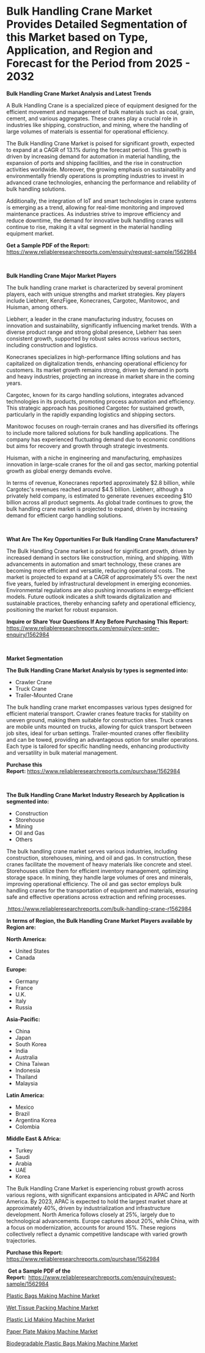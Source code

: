 <p><h1>Bulk Handling Crane Market Provides Detailed Segmentation of this Market based on Type, Application, and Region and Forecast for the Period from 2025 - 2032</h1></p><p><strong>Bulk Handling Crane Market Analysis and Latest Trends</strong></p>
<p><p>A Bulk Handling Crane is a specialized piece of equipment designed for the efficient movement and management of bulk materials such as coal, grain, cement, and various aggregates. These cranes play a crucial role in industries like shipping, construction, and mining, where the handling of large volumes of materials is essential for operational efficiency.</p><p>The Bulk Handling Crane Market is poised for significant growth, expected to expand at a CAGR of 13.1% during the forecast period. This growth is driven by increasing demand for automation in material handling, the expansion of ports and shipping facilities, and the rise in construction activities worldwide. Moreover, the growing emphasis on sustainability and environmentally friendly operations is prompting industries to invest in advanced crane technologies, enhancing the performance and reliability of bulk handling solutions.</p><p>Additionally, the integration of IoT and smart technologies in crane systems is emerging as a trend, allowing for real-time monitoring and improved maintenance practices. As industries strive to improve efficiency and reduce downtime, the demand for innovative bulk handling cranes will continue to rise, making it a vital segment in the material handling equipment market.</p></p>
<p><strong>Get a Sample PDF of the Report:&nbsp;</strong> <a href="https://www.reliableresearchreports.com/enquiry/request-sample/1562984?utm_campaign=32&utm_medium=2&utm_source=Github&utm_content=ia&utm_term=16022025&utm_id=bulk-handling-crane">https://www.reliableresearchreports.com/enquiry/request-sample/1562984</a></p>
<p>&nbsp;</p>
<p><strong>Bulk Handling Crane Major Market Players</strong></p>
<p><p>The bulk handling crane market is characterized by several prominent players, each with unique strengths and market strategies. Key players include Liebherr, KenzFigee, Konecranes, Cargotec, Manitowoc, and Huisman, among others. </p><p>Liebherr, a leader in the crane manufacturing industry, focuses on innovation and sustainability, significantly influencing market trends. With a diverse product range and strong global presence, Liebherr has seen consistent growth, supported by robust sales across various sectors, including construction and logistics. </p><p>Konecranes specializes in high-performance lifting solutions and has capitalized on digitalization trends, enhancing operational efficiency for customers. Its market growth remains strong, driven by demand in ports and heavy industries, projecting an increase in market share in the coming years.</p><p>Cargotec, known for its cargo handling solutions, integrates advanced technologies in its products, promoting process automation and efficiency. This strategic approach has positioned Cargotec for sustained growth, particularly in the rapidly expanding logistics and shipping sectors.</p><p>Manitowoc focuses on rough-terrain cranes and has diversified its offerings to include more tailored solutions for bulk handling applications. The company has experienced fluctuating demand due to economic conditions but aims for recovery and growth through strategic investments.</p><p>Huisman, with a niche in engineering and manufacturing, emphasizes innovation in large-scale cranes for the oil and gas sector, marking potential growth as global energy demands evolve.</p><p>In terms of revenue, Konecranes reported approximately $2.8 billion, while Cargotec's revenues reached around $4.5 billion. Liebherr, although a privately held company, is estimated to generate revenues exceeding $10 billion across all product segments. As global trade continues to grow, the bulk handling crane market is projected to expand, driven by increasing demand for efficient cargo handling solutions.</p></p>
<p>&nbsp;</p>
<p><strong>What Are The Key Opportunities For Bulk Handling Crane Manufacturers?</strong></p>
<p><p>The Bulk Handling Crane market is poised for significant growth, driven by increased demand in sectors like construction, mining, and shipping. With advancements in automation and smart technology, these cranes are becoming more efficient and versatile, reducing operational costs. The market is projected to expand at a CAGR of approximately 5% over the next five years, fueled by infrastructural development in emerging economies. Environmental regulations are also pushing innovations in energy-efficient models. Future outlook indicates a shift towards digitalization and sustainable practices, thereby enhancing safety and operational efficiency, positioning the market for robust expansion.</p></p>
<p><strong>Inquire or Share Your Questions If Any Before Purchasing This Report:</strong> <a href="https://www.reliableresearchreports.com/enquiry/pre-order-enquiry/1562984?utm_campaign=32&utm_medium=2&utm_source=Github&utm_content=ia&utm_term=16022025&utm_id=bulk-handling-crane">https://www.reliableresearchreports.com/enquiry/pre-order-enquiry/1562984</a></p>
<p>&nbsp;</p>
<p><strong>Market Segmentation</strong></p>
<p><strong>The Bulk Handling Crane Market Analysis by types is segmented into:</strong></p>
<p><ul><li>Crawler Crane</li><li>Truck Crane</li><li>Trailer-Mounted Crane</li></ul></p>
<p><p>The bulk handling crane market encompasses various types designed for efficient material transport. Crawler cranes feature tracks for stability on uneven ground, making them suitable for construction sites. Truck cranes are mobile units mounted on trucks, allowing for quick transport between job sites, ideal for urban settings. Trailer-mounted cranes offer flexibility and can be towed, providing an advantageous option for smaller operations. Each type is tailored for specific handling needs, enhancing productivity and versatility in bulk material management.</p></p>
<p><strong>Purchase this Report:&nbsp;</strong><a href="https://www.reliableresearchreports.com/purchase/1562984?utm_campaign=32&utm_medium=2&utm_source=Github&utm_content=ia&utm_term=16022025&utm_id=bulk-handling-crane">https://www.reliableresearchreports.com/purchase/1562984</a></p>
<p>&nbsp;</p>
<p><strong>The Bulk Handling Crane Market Industry Research by Application is segmented into:</strong></p>
<p><ul><li>Construction</li><li>Storehouse</li><li>Mining</li><li>Oil and Gas</li><li>Others</li></ul></p>
<p><p>The bulk handling crane market serves various industries, including construction, storehouses, mining, and oil and gas. In construction, these cranes facilitate the movement of heavy materials like concrete and steel. Storehouses utilize them for efficient inventory management, optimizing storage space. In mining, they handle large volumes of ores and minerals, improving operational efficiency. The oil and gas sector employs bulk handling cranes for the transportation of equipment and materials, ensuring safe and effective operations across extraction and refining processes.</p></p>
<p><a href="https://www.reliableresearchreports.com/bulk-handling-crane-r1562984?utm_campaign=32&utm_medium=2&utm_source=Github&utm_content=ia&utm_term=16022025&utm_id=bulk-handling-crane">&nbsp;https://www.reliableresearchreports.com/bulk-handling-crane-r1562984</a></p>
<p><strong>In terms of Region, the Bulk Handling Crane Market Players available by Region are:</strong></p>
<p>
    <p> <strong> North America: </strong>
        <ul>
            <li>United States</li>
            <li>Canada</li>
        </ul>
        </p> 
    <p> <strong> Europe: </strong>
        <ul>
            <li>Germany</li>
            <li>France</li>
            <li>U.K.</li>
            <li>Italy</li>
            <li>Russia</li>
        </ul>
        </p> 
    <p> <strong> Asia-Pacific: </strong>
        <ul>
            <li>China</li>
            <li>Japan</li>
            <li>South Korea</li>
            <li>India</li>
            <li>Australia</li>
            <li>China Taiwan</li>
            <li>Indonesia</li>
            <li>Thailand</li>
            <li>Malaysia</li>
        </ul>
        </p> 
    <p> <strong> Latin America: </strong>
        <ul>
            <li>Mexico</li>
            <li>Brazil</li>
            <li>Argentina Korea</li>
            <li>Colombia</li>
        </ul>
        </p> 
    <p> <strong> Middle East & Africa: </strong>
        <ul>
            <li>Turkey</li>
            <li>Saudi</li>
            <li>Arabia</li>
            <li>UAE</li>
            <li>Korea</li>
        </ul>
    </p>
    </p>
<p><p>The Bulk Handling Crane Market is experiencing robust growth across various regions, with significant expansions anticipated in APAC and North America. By 2023, APAC is expected to hold the largest market share at approximately 40%, driven by industrialization and infrastructure development. North America follows closely at 25%, largely due to technological advancements. Europe captures about 20%, while China, with a focus on modernization, accounts for around 15%. These regions collectively reflect a dynamic competitive landscape with varied growth trajectories.</p></p>
<p><strong>Purchase this Report: </strong><a href="https://www.reliableresearchreports.com/purchase/1562984?utm_campaign=32&utm_medium=2&utm_source=Github&utm_content=ia&utm_term=16022025&utm_id=bulk-handling-crane">https://www.reliableresearchreports.com/purchase/1562984</a></p>
<p>&nbsp;<strong>Get a Sample PDF of the Report:&nbsp;&nbsp;</strong><a href="https://www.reliableresearchreports.com/enquiry/request-sample/1562984?utm_campaign=32&utm_medium=2&utm_source=Github&utm_content=ia&utm_term=16022025&utm_id=bulk-handling-crane">https://www.reliableresearchreports.com/enquiry/request-sample/1562984</a></p>
<p><strong></strong></p>
<p><p><a href="https://github.com/tashipmhuiri/Market-Research-Report-List-1/blob/main/plastic-bags-making-machine-market.md?utm_campaign=32&utm_medium=2&utm_source=Github&utm_content=ia&utm_term=16022025&utm_id=bulk-handling-crane">Plastic Bags Making Machine Market</a></p><p><a href="https://github.com/balapopepi/Market-Research-Report-List-1/blob/main/wet-tissue-packing-machine-market.md?utm_campaign=32&utm_medium=2&utm_source=Github&utm_content=ia&utm_term=16022025&utm_id=bulk-handling-crane">Wet Tissue Packing Machine Market</a></p><p><a href="https://github.com/adyawafurber1/Market-Research-Report-List-1/blob/main/plastic-lid-making-machine-market.md?utm_campaign=32&utm_medium=2&utm_source=Github&utm_content=ia&utm_term=16022025&utm_id=bulk-handling-crane">Plastic Lid Making Machine Market</a></p><p><a href="https://github.com/pimanoruman/Market-Research-Report-List-1/blob/main/paper-plate-making-machine-market.md?utm_campaign=32&utm_medium=2&utm_source=Github&utm_content=ia&utm_term=16022025&utm_id=bulk-handling-crane">Paper Plate Making Machine Market</a></p><p><a href="https://github.com/akrachveslov/Market-Research-Report-List-1/blob/main/biodegradable-plastic-bags-making-machine-market.md?utm_campaign=32&utm_medium=2&utm_source=Github&utm_content=ia&utm_term=16022025&utm_id=bulk-handling-crane">Biodegradable Plastic Bags Making Machine Market</a></p></p>